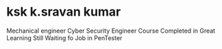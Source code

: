 # ksk k.sravan kumar 
Mechanical engineer
Cyber Security Engineer
Course Completed in Great Learning
Still Waiting fo Job in PenTester
